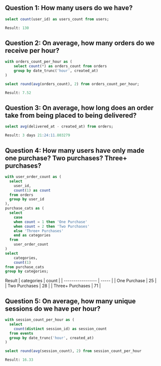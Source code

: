 ## Question 1: How many users do we have?
```sql
select count(user_id) as users_count from users;

Result: 130
```

## Question 2: On average, how many orders do we receive per hour?
```sql
with orders_count_per_hour as (
    select count(*) as orders_count from orders
    group by date_trunc('hour', created_at)
)

select round(avg(orders_count), 2) from orders_count_per_hour;

Result: 7.52
```

## Question 3: On average, how long does an order take from being placed to being delivered?
```sql
select avg(delivered_at - created_at) from orders;

Result: 3 days 21:24:11.803279
```

## Question 4: How many users have only made one purchase? Two purchases? Three+ purchases?
```sql
with user_order_count as (
  select 
  	user_id,
  	count(1) as count
  from orders
  group by user_id
),
purchase_cats as (
  select 
    case
    when count = 1 then 'One Purchase'
	when count = 2 then 'Two Purchases' 
	else 'Three+ Purchases'
	end as categories 
  from 
    user_order_count
)
select 
	categories, 
	count(1) 
from purchase_cats
group by categories;
```
Result
| categories        | count |
| ----------------- | ----- |
| One Purchase      | 25    |
| Two Purchases     | 28    |
| Three+ Purchases  | 71    |

## Question 5: On average, how many unique sessions do we have per hour?
```sql
with session_count_per_hour as (
  select
    count(distinct session_id) as session_count
  from events 
  group by date_trunc('hour', created_at)
)

select round(avg(session_count), 2) from session_count_per_hour

Result: 16.33
```